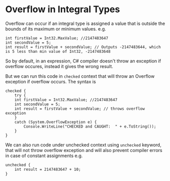 # Overflow in Integral Types

Overflow can occur if an integral type is assigned a value that is outside the bounds of its maximum or minimum values. 
e.g. 
```
int firstValue = Int32.MaxValue; //2147483647
int secondValue = 5;
int result = firstValue + secondValue; // Outputs -2147483644, which is 5 less than min value of Int32, -2147483648
```
So by default, in an expression, C# compiler doesn't throw an exception if overflow occures, instead it gives the wrong result.

But we can run this code in `checked` context that will throw an Overflow exception if overflow occurs. The syntax is

```
checked {
    try {
    int firstValue = Int32.MaxValue; //2147483647
    int secondValue = 5;
    int result = firstValue + secondValue; // throws overflow exception
    }
    catch (System.OverflowException e) {
        Console.WriteLine("CHECKED and CAUGHT:  " + e.ToString());
    }
}
```

We can also run code under unchecked context using `unchecked` keyword, that will not throw overflow exception and will also prevent 
compiler errors in case of constant assignments e.g. 
```
unchecked {
    int result = 2147483647 + 10;
}
```